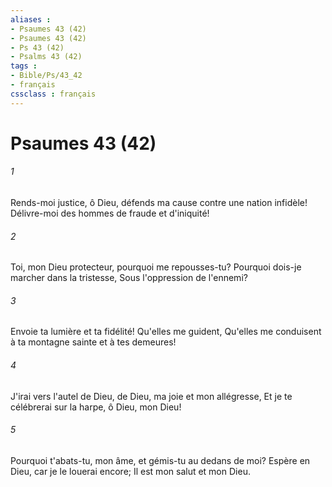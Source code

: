 ```yaml
---
aliases : 
- Psaumes 43 (42)
- Psaumes 43 (42)
- Ps 43 (42)
- Psalms 43 (42)
tags : 
- Bible/Ps/43_42
- français
cssclass : français
---
```


# Psaumes 43 (42)

###### 1
Rends-moi justice, ô Dieu, défends ma cause contre une nation infidèle! Délivre-moi des hommes de fraude et d'iniquité!
###### 2
Toi, mon Dieu protecteur, pourquoi me repousses-tu? Pourquoi dois-je marcher dans la tristesse, Sous l'oppression de l'ennemi?
###### 3
Envoie ta lumière et ta fidélité! Qu'elles me guident, Qu'elles me conduisent à ta montagne sainte et à tes demeures!
###### 4
J'irai vers l'autel de Dieu, de Dieu, ma joie et mon allégresse, Et je te célébrerai sur la harpe, ô Dieu, mon Dieu!
###### 5
Pourquoi t'abats-tu, mon âme, et gémis-tu au dedans de moi? Espère en Dieu, car je le louerai encore; Il est mon salut et mon Dieu.
